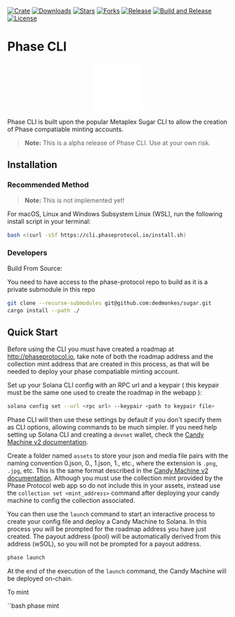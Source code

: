 [![Crate](https://img.shields.io/crates/v/sugar-cli)](https://crates.io/crates/sugar-cli)
[![Downloads](https://img.shields.io/crates/d/sugar-cli)](https://crates.io/crates/sugar-cli)
[![Stars](https://img.shields.io/github/stars/metaplex-foundation/sugar?style=social)](https://img.shields.io/github/stars/metaplex-foundation/sugar?style=social)
[![Forks](https://img.shields.io/github/forks/metaplex-foundation/sugar?style=social)](https://img.shields.io/github/forks/metaplex-foundation/sugar?style=social)
[![Release](https://img.shields.io/github/v/release/metaplex-foundation/sugar)](https://img.shields.io/github/v/release/metaplex-foundation/sugar)
[![Build and Release](https://github.com/metaplex-foundation/sugar/actions/workflows/build.yml/badge.svg)](https://github.com/metaplex-foundation/sugar/actions/workflows/build.yml)
[![License](https://img.shields.io/crates/l/sugar-cli)](https://github.com/metaplex-foundation/sugar/blob/main/LICENSE)

# Phase CLI

<p align="center">
  <img src="phase-logo.svg">
</p>

Phase CLI is built upon the popular Metaplex Sugar CLI to allow the creation of Phase compatiable minting accounts. 

> **Note:** This is a alpha release of Phase CLI. Use at your own risk.

## Installation

### Recommended Method
> **Note:** This is not implemented yet!

For macOS, Linux and Windows Subsystem Linux (WSL), run the following install script in your terminal:

```bash
bash <(curl -sSf https://cli.phaseprotocol.io/install.sh)
```


### Developers

Build From Source:

You need to have access to the phase-protocol repo to build as it is a private submodule in this repo

```bash
git clone --recurse-submodules git@github.com:dedmonkes/sugar.git 
cargo install --path ./
```



## Quick Start

Before using the CLI you must have created a roadmap at http://phaseprotocol.io, take note of both the roadmap address and the collection mint address that are created in this process, as that will be needed to deploy your phase compatiable minting account.

Set up your Solana CLI config with an RPC url and a keypair ( this keypair must be the same one used to create the roadmap in the webapp ):

```bash
solana config set --url <rpc url> --keypair <path to keypair file>
```

Phase CLI will then use these settings by default if you don't specify them as CLI options, allowing commands to be much simpler. If you need help setting up Solana CLI and creating a `devnet` wallet, check the [Candy Machine v2 documentation](http://docs.metaplex.com/candy-machine-v2/getting-started#solana-wallet).

Create a folder named `assets` to store your json and media file pairs with the naming convention 0.json, 0.<ext>, 1.json, 1.<ext>, etc., where the extension is `.png`, `.jpg`, etc. This is the same format described in the [Candy Machine v2 documentation](http://docs.metaplex.com/candy-machine-v2/preparing-assets). Although you must use the collection mint provided by the Phase Protocol web app so do not include this in your assets, instead use the `collection set <mint_address>` command after deploying your candy machine to config the collection associated. 

You can then use the `launch` command to start an interactive process to create your config file and deploy a Candy Machine to Solana. In this process you will be prompted for the roadmap address you have just created. The payout address (pool) will be automatically derived from this address (wSOL), so you will not be prompted for a payout address.

```bash
phase launch
```

At the end of the execution of the `launch` command, the Candy Machine will be deployed on-chain.

To mint

``bash
phase mint <roadmapAddress>
```
